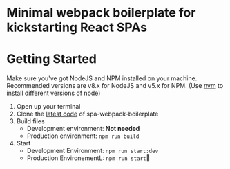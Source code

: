 # Minimal webpack boilerplate for kickstarting React SPAs


# Getting Started
Make sure you've got NodeJS and NPM installed on your machine. Recommended versions are v8.x for NodeJS and v5.x for NPM. (Use [nvm](https://github.com/creationix/nvm) to install different versions of node)

1. Open up your terminal
1. Clone the [latest code](https://bitbucket.org/robotomono/spa-webpack-boilerplate/src/develop/) of spa-webpack-boilerplate
1. Build files
   - Development environment: **Not needed**
   - Production environment: `npm run build`
1. Start
   - Development Environment: `npm run start:dev`
   - Production EnvironementL: `npm run start`:tada:
